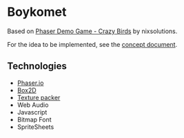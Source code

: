 Boykomet
====================================================

Based on [Phaser Demo Game - Crazy Birds](https://github.com/nixsolutions/demo-phaser-crazybirds) by nixsolutions.

For the idea to be implemented, see the [concept document](https://docs.google.com/document/d/1i27Hsxnfu54dyp9ykNLZqtWY4lRPJKb3CiyQVx2srpk/edit#).

Technologies
------------

* [Phaser.io](https://phaser.io/)
* [Box2D](http://box2d.org/)
* [Texture packer](https://www.codeandweb.com/texturepacker)
* Web Audio
* Javascript
* Bitmap Font
* SpriteSheets
